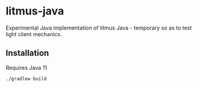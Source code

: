 # litmus-java
Experimental Java implementation of litmus Java - temporary so as to test light client mechanics.

## Installation
Requires Java 11

```./gradlew build```   
